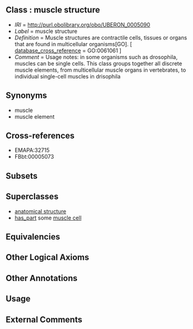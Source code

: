 
## Class : muscle structure

 * *IRI* = http://purl.obolibrary.org/obo/UBERON_0005090
 * *Label* = muscle structure
 * *Definition* = Muscle structures are contractile cells, tissues or organs that are found in multicellular organisms[GO]. [ [database_cross_reference](../../ef/oboInOwl#hasDbXref.md) = GO:0061061 ]
 * *Comment* = Usage notes: in some organisms such as drosophila, muscles can be single cells. This class groups together all discrete muscle elements, from multicellular muscle organs in vertebrates, to individual single-cell muscles in drisophila

## Synonyms

 * muscle
 * muscle element

## Cross-references

 * EMAPA:32715
 * FBbt:00005073

## Subsets


## Superclasses

 * [anatomical structure](../../UBERON/61/UBERON_0000061.md)
 * [has_part](../../BFO/51/BFO_0000051.md) some [muscle cell](../../CL/87/CL_0000187.md)

## Equivalencies


## Other Logical Axioms


## Other Annotations


## Usage


## External Comments


